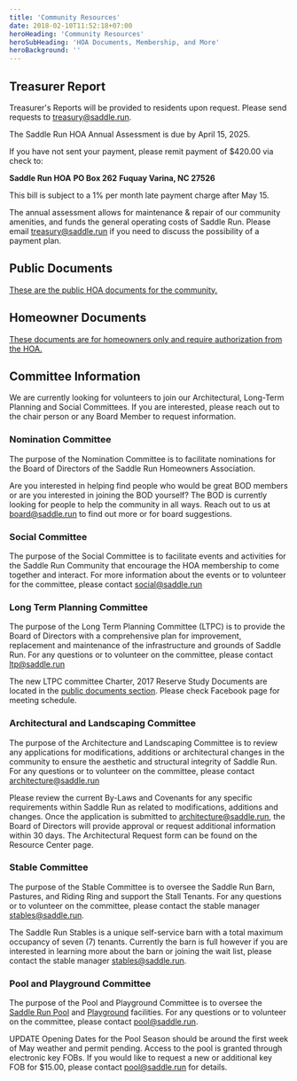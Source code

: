 ```yaml
---
title: 'Community Resources'
date: 2018-02-10T11:52:18+07:00
heroHeading: 'Community Resources'
heroSubHeading: 'HOA Documents, Membership, and More'
heroBackground: ''
---
```


## Treasurer Report

Treasurer's Reports will be provided to residents upon request.  Please send
requests to [treasury@saddle.run](mailto:treasury@saddle.run).

The Saddle Run HOA Annual Assessment is due by April 15, 2025.

If you have not sent your payment, please remit payment of $420.00 via check to:

**Saddle Run HOA**
**PO Box 262**
**Fuquay Varina, NC  27526**

This bill is subject to a 1% per month late payment charge after May 15.

The annual assessment allows for maintenance & repair of our community
amenities, and funds the general operating costs of Saddle Run. Please email
[treasury@saddle.run](mailto:treasury@saddle.run) if you need to discuss the
possibility of a payment plan.

## Public Documents

[These are the public HOA documents for the community.](https://drive.google.com/drive/folders/1L8oU683WB4U-9s2E0AB-hOZpOKnIwHVY?usp=sharing)

## Homeowner Documents

[These documents are for homeowners only and require authorization from the
HOA.](https://drive.google.com/drive/folders/1nsabJSzavODCRA_802IJkp5WpAsN5o0Q?usp=sharing)

## Committee Information

We are currently looking for volunteers to join our Architectural, Long-Term
Planning and Social Committees. If you are interested, please reach out to the
chair person or any Board Member to request information.

### Nomination Committee

The purpose of the Nomination Committee is to facilitate nominations for the
Board of Directors of the Saddle Run Homeowners Association.

Are you interested in helping find people who would be great BOD members or are
you interested in joining the BOD yourself? The BOD is currently looking for
people to help the community in all ways. Reach out to us at
[board@saddle.run](mailto:board@saddle.run) to find out more or for board
suggestions.

### Social Committee

The purpose of the Social Committee is to facilitate events and activities for
the Saddle Run Community that encourage the HOA membership to come together and
interact. For more information about the events or to volunteer for the
committee, please contact [social@saddle.run](mailto:social@saddle.run)

### Long Term Planning Committee

The purpose of the Long Term Planning Committee (LTPC) is to provide the Board
of Directors with a comprehensive plan for improvement, replacement and
maintenance of the infrastructure and grounds of Saddle Run. For any questions
or to volunteer on the committee, please contact
[ltp@saddle.run](mailto:ltp@saddle.run)

The new LTPC committee Charter, 2017 Reserve Study Documents are located in the
[public documents section](#public-documents). Please check Facebook page for
meeting schedule.

### Architectural and Landscaping Committee

The purpose of the Architecture and Landscaping Committee is to review any
applications for modifications, additions or architectural changes in the
community to ensure the aesthetic and structural integrity of Saddle Run. For
any questions or to volunteer on the committee, please contact
[architecture@saddle.run](mailto:architecture@saddle.run)

Please review the current By-Laws and Covenants for any specific requirements
within Saddle Run as related to modifications, additions and changes. Once the
application is submitted to
[architecture@saddle.run](mailto:architecture@saddle.run), the Board of
Directors will provide approval or request additional information within 30
days. The Architectural Request form can be found on the Resource Center page.

### Stable Committee

The purpose of the Stable Committee is to oversee the Saddle Run Barn, Pastures,
and Riding Ring and support the Stall Tenants. For any questions or to volunteer
on the committee, please contact the stable manager
[stables@saddle.run](mailto:stables@saddle.run).

The Saddle Run Stables is a unique self-service barn with a total maximum
occupancy of seven (7) tenants. Currently the barn is full however if you are
interested in learning more about the barn or joining the wait list, please
contact the stable manager
[stables@saddle.run](mailto:stables@saddle.run).

### Pool and Playground Committee

The purpose of the Pool and Playground Committee is to oversee the [Saddle Run
Pool](/pool) and [Playground](/playground) facilities. For any questions or to
volunteer on the committee, please contact
[pool@saddle.run](mailto:pool@saddle.run).

UPDATE Opening Dates for the Pool Season should be around the first week of May
weather and permit pending. Access to the pool is granted through electronic
key FOBs. If you would like to request a new or additional key FOB for $15.00,
please contact [pool@saddle.run](mailto:pool@saddle.run) for details.
